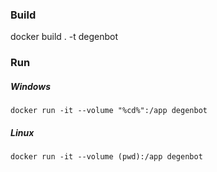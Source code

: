 ### Build

docker build . -t degenbot

### Run

##### Windows

`docker run -it --volume "%cd%":/app degenbot`

##### Linux

`docker run -it --volume (pwd):/app degenbot`
